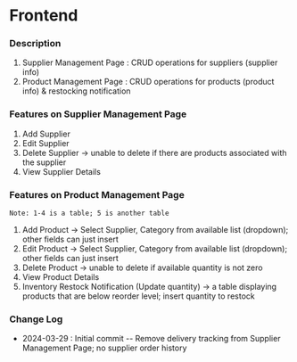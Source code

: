 # Frontend

### Description
 1. Supplier Management Page : CRUD operations for suppliers (supplier info)
 2. Product Management Page : CRUD operations for products (product info) & restocking notification

### Features on Supplier Management Page
 1. Add Supplier
 2. Edit Supplier
 3. Delete Supplier -> unable to delete if there are products associated with the supplier
 4. View Supplier Details

### Features on Product Management Page
`Note: 1-4 is a table; 5 is another table`
1. Add Product -> Select Supplier, Category from available list (dropdown); other fields can just insert
2. Edit Product -> Select Supplier, Category from available list (dropdown); other fields can just insert
3. Delete Product -> unable to delete if available quantity is not zero
4. View Product Details
5. Inventory Restock Notification (Update quantity) -> a table displaying products that are below reorder level; insert quantity to restock

### Change Log
- 2024-03-29 : Initial commit
-- Remove delivery tracking from Supplier Management Page; no supplier order history